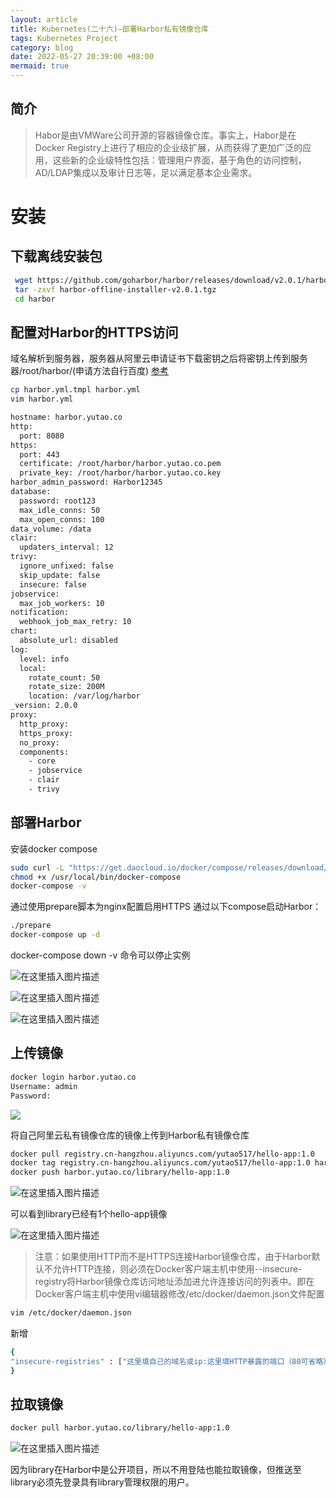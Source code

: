 ```yaml
---
layout: article
title: Kubernetes(二十六)—部署Harbor私有镜像仓库
tags: Kubernetes Project
category: blog
date: 2022-05-27 20:39:00 +08:00
mermaid: true
---
```

## 简介

>  Habor是由VMWare公司开源的容器镜像仓库。事实上，Habor是在Docker
> Registry上进行了相应的企业级扩展，从而获得了更加广泛的应用，这些新的企业级特性包括：管理用户界面，基于角色的访问控制，AD/LDAP集成以及审计日志等，足以满足基本企业需求。

 

# 安装

## 下载离线安装包

```bash
 wget https://github.com/goharbor/harbor/releases/download/v2.0.1/harbor-offline-installer-v2.0.1.tgz
 tar -zxvf harbor-offline-installer-v2.0.1.tgz
 cd harbor
```


## 配置对Harbor的HTTPS访问

域名解析到服务器，服务器从阿里云申请证书下载密钥之后将密钥上传到服务器/root/harbor/(申请方法自行百度)
[参考](https://blog.yutao.co/blog/2022/04/06/Nginx-%E9%85%8D%E7%BD%AEHTTPS.html)

```bash
cp harbor.yml.tmpl harbor.yml
vim harbor.yml
```

```bash
hostname: harbor.yutao.co
http:
  port: 8080
https:
  port: 443
  certificate: /root/harbor/harbor.yutao.co.pem
  private_key: /root/harbor/harbor.yutao.co.key
harbor_admin_password: Harbor12345
database:
  password: root123
  max_idle_conns: 50
  max_open_conns: 100
data_volume: /data
clair:
  updaters_interval: 12
trivy:
  ignore_unfixed: false
  skip_update: false
  insecure: false
jobservice:
  max_job_workers: 10
notification:
  webhook_job_max_retry: 10
chart:
  absolute_url: disabled
log:
  level: info
  local:
    rotate_count: 50
    rotate_size: 200M
    location: /var/log/harbor
_version: 2.0.0
proxy:
  http_proxy:
  https_proxy:
  no_proxy:
  components:
    - core
    - jobservice
    - clair
    - trivy
```

## 部署Harbor
安装docker compose

```bash
sudo curl -L "https://get.daocloud.io/docker/compose/releases/download/1.29.2/docker-compose-$(uname -s)-$(uname -m)" -o /usr/local/bin/docker-compose
chmod +x /usr/local/bin/docker-compose
docker-compose -v
```
通过使用prepare脚本为nginx配置启用HTTPS
通过以下compose启动Harbor：
```bash
./prepare
docker-compose up -d
```

docker-compose down -v 命令可以停止实例


![在这里插入图片描述](https://img-blog.csdnimg.cn/cde06e1a21e94844b19325165194a7e8.png)

![在这里插入图片描述](https://img-blog.csdnimg.cn/e3c922b89caf40ac8119f172352fb9d1.png)


![在这里插入图片描述](https://img-blog.csdnimg.cn/0e784bc69ec7406dbe6891ec8d3b8245.png)

## 上传镜像

```bash
docker login harbor.yutao.co
Username: admin
Password: 
```

![](https://img-blog.csdnimg.cn/6abc8ef2ce1b4bf390fcf6a3565d6fac.png)

将自己阿里云私有镜像仓库的镜像上传到Harbor私有镜像仓库

```bash
docker pull registry.cn-hangzhou.aliyuncs.com/yutao517/hello-app:1.0
docker tag registry.cn-hangzhou.aliyuncs.com/yutao517/hello-app:1.0 harbor.yutao.co/library/hello-app:1.0
docker push harbor.yutao.co/library/hello-app:1.0
```


![在这里插入图片描述](https://img-blog.csdnimg.cn/fd1b211f49e54ceeb18f7a42e73a8cfb.png)

可以看到library已经有1个hello-app镜像

![在这里插入图片描述](https://img-blog.csdnimg.cn/7687dd88a8e842c0aed7f6541ab3fb69.png)

> 注意：如果使用HTTP而不是HTTPS连接Harbor镜像仓库，由于Harbor默认不允许HTTP连接，则必须在Docker客户端主机中使用--insecure-registry将Harbor镜像仓库访问地址添加进允许连接访问的列表中。即在Docker客户端主机中使用vi编辑器修改/etc/docker/daemon.json文件配置

```bash
vim /etc/docker/daemon.json
```
新增
```bash
{
"insecure-registries" : ["这里填自己的域名或ip:这里填HTTP暴露的端口（80可省略）", "0.0.0.0"]
}
```
## 拉取镜像

```bash
docker pull harbor.yutao.co/library/hello-app:1.0
```

![在这里插入图片描述](https://img-blog.csdnimg.cn/0b2f09a41df94901816fd1431cc562fb.png)

因为library在Harbor中是公开项目，所以不用登陆也能拉取镜像，但推送至library必须先登录具有library管理权限的用户。
